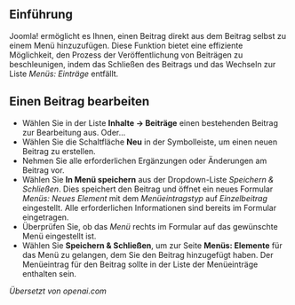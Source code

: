 <!-- Filename: J4.x:Adding_a_menu_link_in_an_article / Display title: Beitrag: Zum Menü hinzufügen -->

## Einführung

Joomla! ermöglicht es Ihnen, einen Beitrag direkt aus dem Beitrag selbst zu einem Menü hinzuzufügen. Diese Funktion bietet eine effiziente Möglichkeit, den Prozess der Veröffentlichung von Beiträgen zu beschleunigen, indem das Schließen des Beitrags und das Wechseln zur Liste *Menüs: Einträge* entfällt.  

## Einen Beitrag bearbeiten

- Wählen Sie in der Liste **Inhalte → Beiträge** einen bestehenden Beitrag zur Bearbeitung aus. Oder...
- Wählen Sie die Schaltfläche **Neu** in der Symbolleiste, um einen neuen Beitrag zu erstellen.
- Nehmen Sie alle erforderlichen Ergänzungen oder Änderungen am Beitrag vor.
- Wählen Sie **In Menü speichern** aus der Dropdown-Liste *Speichern & Schließen*. Dies speichert den Beitrag und öffnet ein neues Formular *Menüs: Neues Element* mit dem *Menüeintragstyp* auf *Einzelbeitrag* eingestellt. Alle erforderlichen Informationen sind bereits im Formular eingetragen.
- Überprüfen Sie, ob das *Menü* rechts im Formular auf das gewünschte Menü eingestellt ist.
- Wählen Sie **Speichern & Schließen**, um zur Seite **Menüs: Elemente** für das Menü zu gelangen, dem Sie den Beitrag hinzugefügt haben. Der Menüeintrag für den Beitrag sollte in der Liste der Menüeinträge enthalten sein.

*Übersetzt von openai.com*

